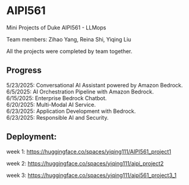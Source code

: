 # AIPI561

Mini Projects of Duke AIPI561 - LLMops   

Team members: Zihao Yang, Reina Shi, Yiqing Liu

All the projects were completed by team together.


## Progress

5/23/2025: Conversational AI Assistant powered by Amazon Bedrock.  
6/5/2025: AI Orchestration Pipeline with Amazon Bedrock.  
6/15/2025: Enterprise Bedrock Chatbot.     
6/20/2025: Multi-Modal AI Service.  
6/23/2025: Application Development with Bedrock.    
6/23/2025: Responsible AI and Security. 


## Deployment:

week 1:  https://huggingface.co/spaces/yiqing111/AIPI561_project1

week 2:  https://huggingface.co/spaces/yiqing111/aipi_project2

week 3:  https://huggingface.co/spaces/yiqing111/aipi561_project3_1